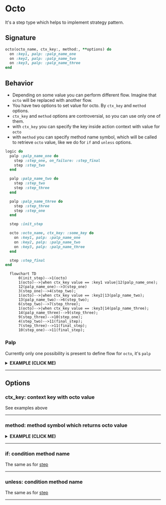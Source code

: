 <script src="https://cdnjs.cloudflare.com/ajax/libs/mermaid/8.0.0/mermaid.min.js"></script>

# Octo

It's a step type which helps to implement strategy pattern.

## Signature

```ruby
octo(octo_name, ctx_key:, method:, **options) do
  on :key1, palp: :palp_name_one
  on :key2, palp: :palp_name_two
  on :key3, palp: :palp_name_three
end
```

## Behavior

- Depending on some value you can perform different flow. Imagine that `octo` will be replaced with another flow.
- You have two options to set value for octo. By `ctx_key` and `method` options.
- `ctx_key` and `method` options are controversial, so you can use only one of them.
- with `ctx_key` you can specify the key inside action context with value for `octo`
- with `method` you can specify method name symbol, which will be called to retrieve `octo` value, like we do for `if` and `unless` options.
```ruby
logic do
  palp :palp_name_one do
    step :step_one, on_failure: :step_final
    step :step_two
  end

  palp :palp_name_two do
    step :step_two
    step :step_three
  end

  palp :palp_name_three do
    step :step_three
    step :step_one
  end

  step :init_step

  octo :octo_name, ctx_key: :some_key do
    on :key1, palp: :palp_name_one
    on :key2, palp: :palp_name_two
    on :key3, palp: :palp_name_three
  end

  step :step_final
end
```

```mermaid
  flowchart TD
      0(init_step)-->1(octo)
      1(octo)-->|when ctx_key value == :key1 value|12(palp_name_one);
      12(palp_name_one)-->3(step_one)
      3(step_one)-->4(step_two);
      1(octo)-->|when ctx_key value == :key2|13(palp_name_two);
      13(palp_name_two)-->6(step_two);
      6(step_two)-->7(step_three);
      1(octo)-->|when ctx_key value == :key3|14(palp_name_three);
      14(palp_name_three)-->9(step_three);
      9(step_three)-->10(step_one);
      4(step_two)-->11(final_step);
      7(step_three)-->11(final_step);
      10(step_one)-->11(final_step);
```

### Palp
Currently only one possibility is present to define flow for `octo`, it's `palp`

<details><summary><b>EXAMPLE (CLICK ME)</b></summary>
<p>

  ```ruby
    require 'decouplio'

    class SomeAction < Decouplio::Action
      logic do
        # it doesn't matter where you define palp
        # at the beginning of logic block
        # or at the end or in the middle
        palp :option_one_palp do
          step :step_one, on_failure: :final_step
          step :step_two
        end

        palp :option_two_palp do
          step :step_two
          step :step_three
        end

        palp :option_three_palp do
          step :step_three
          step :step_one
          fail :fail_one
        end

        step :init_step

        octo :my_octo, ctx_key: :custom_key do
          on :option_one, palp: :option_one_palp
          on :option_two, palp: :option_two_palp
          on :option_three, palp: :option_three_palp
        end

        step :final_step
        fail :fail_two
      end

      def init_step(octo_key:, **)
        ctx[:custom_key] = octo_key
      end

      def step_one(param_for_step_one:, **)
        ctx[:step_one] = param_for_step_one
      end

      def step_two(param_for_step_two:, **)
        ctx[:step_two] = param_for_step_two
      end

      def step_three(param_for_step_three:, **)
        ctx[:step_three] = param_for_step_three
      end

      def fail_one(**)
        ctx[:fail_one] = 'Failure'
      end

      def final_step(**)
        ctx[:final_step] = 'Success'
      end

      def fail_two(**)
        ctx[:fail_two] = 'Failure'
      end
    end


    octo_option_one_success = SomeAction.call(
      octo_key: :option_one,
      param_for_step_one: true,
      param_for_step_two: true
    )
    octo_option_one_failure = SomeAction.call(
      octo_key: :option_one,
      param_for_step_one: false,
      param_for_step_two: true
    )
    octo_option_two_success = SomeAction.call(
      octo_key: :option_two,
      param_for_step_two: true,
      param_for_step_three: true
    )
    octo_option_two_failure = SomeAction.call(
      octo_key: :option_two,
      param_for_step_two: true,
      param_for_step_three: false
    )
    octo_option_three_success = SomeAction.call(
      octo_key: :option_three,
      param_for_step_one: true,
      param_for_step_three: true
    )
    octo_option_three_failure = SomeAction.call(
      octo_key: :option_three,
      param_for_step_one: false,
      param_for_step_three: true
    )
    octo_option_one_success # =>
    # Result: success

    # Railway Flow:
    #   init_step -> my_octo -> step_one -> step_two -> final_step

    # Context:
    #   {:octo_key=>:option_one, :param_for_step_one=>true, :param_for_step_two=>true, :custom_key=>:option_one, :step_one=>true, :step_two=>true, :final_step=>"Success"}

    # Errors:
    #   {}
    octo_option_one_failure # =>
    # Result: success

    # Railway Flow:
    #   init_step -> my_octo -> step_one -> final_step

    # Context:
    #   {:octo_key=>:option_one, :param_for_step_one=>false, :param_for_step_two=>true, :custom_key=>:option_one, :step_one=>false, :final_step=>"Success"}

    # Errors:
    #   {}
    octo_option_two_success # =>
    # Result: success

    # Railway Flow:
    #   init_step -> my_octo -> step_two -> step_three -> final_step

    # Context:
    #   {:octo_key=>:option_two, :param_for_step_two=>true, :param_for_step_three=>true, :custom_key=>:option_two, :step_two=>true, :step_three=>true, :final_step=>"Success"}

    # Errors:
    #   {}
    octo_option_two_failure # =>
    # Result: failure

    # Railway Flow:
    #   init_step -> my_octo -> step_two -> step_three -> fail_two

    # Context:
    #   {:octo_key=>:option_two, :param_for_step_two=>true, :param_for_step_three=>false, :custom_key=>:option_two, :step_two=>true, :step_three=>false, :fail_two=>"Failure"}

    # Errors:
    #   {}
    octo_option_three_success # =>
    # Result: success

    # Railway Flow:
    #   init_step -> my_octo -> step_three -> step_one -> final_step

    # Context:
    #   {:octo_key=>:option_three, :param_for_step_one=>true, :param_for_step_three=>true, :custom_key=>:option_three, :step_three=>true, :step_one=>true, :final_step=>"Success"}

    # Errors:
    #   {}
    octo_option_three_failure # =>
    # Result: failure

    # Railway Flow:
    #   init_step -> my_octo -> step_three -> step_one -> fail_one -> fail_two

    # Context:
    #   {:octo_key=>:option_three, :param_for_step_one=>false, :param_for_step_three=>true, :custom_key=>:option_three, :step_three=>true, :step_one=>false, :fail_one=>"Failure", :fail_two=>"Failure"}

    # Errors:
    #   {}
  ```

  ```mermaid
    flowchart TD
        1(start)-->2(init_step);
        2(init_step)-->|success track|3(octo);
        2(init_step)-->|failure track|11(fail_two);
        3(octo)-->|custom_key value == :option_one|4(option_one_palp);
        4(option_one_palp)-->|success track|5(step_one);
        5(step_one)-->|success track|6(step_two);
        6(step_two)-->|success track|7(final_step);
        5(step_one)-->|failure track|7(final_step);
        6(step_two)-->|failure track|11(fail_two);
        3(octo)-->|custom_key value == :option_two|8(option_two_palp);
        8(option_two_palp)-->|success track|9(step_two);
        9(step_two)-->|success track|10(step_three);
        9(step_two)-->|failure track|11(fail_two);
        10(step_three)-->|success track|7(final_step);
        10(step_three)-->|failure track|11(fail_two);
        3(octo)-->|custom_key value == :option_three|12(option_three_palp);
        12(option_three_palp)-->|success track|13(step_three);
        13(step_three)-->|success track|14(step_one);
        14(step_one)-->|success track|7(final_step);
        13(step_three)-->|failure track|15(fail_one);
        14(step_one)-->|failure track|15(fail_one);
        15(fail_one)-->|failure track|11(fail_two);
  ```

</p>
</details>

***
## Options

### ctx_key: context key with octo value

See examples above

***

### method: method symbol which returns octo value
<details><summary><b>EXAMPLE (CLICK ME)</b></summary>
<p>

  ```ruby
    require 'decouplio'

    class SomeAction < Decouplio::Action
      logic do
        palp :palp_one do
          step :step_one
        end

        palp :palp_two do
          step :step_two
        end

        octo :octo_name, method: :what_is_next? do
          on :option_one, palp: :palp_one
          on :option_two, palp: :palp_two
        end
      end

      def step_one(**)
        # ...
      end

      def step_two(**)
        # ...
      end

      def what_is_next?(connection:, url:)
        connection.get(url).body[:decision]
      end
    end
  ```

</p>
</details>

***

### if: condition method name
The same as for [step](https://github.com/differencialx/decouplio/blob/master/docs/step.md)

***

### unless: condition method name
The same as for [step](https://github.com/differencialx/decouplio/blob/master/docs/step.md)

***

